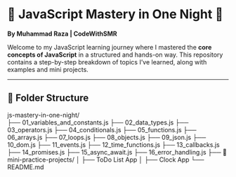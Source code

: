 # 🧠 JavaScript Mastery in One Night 🚀  
**By Muhammad Raza | CodeWithSMR**

Welcome to my JavaScript learning journey where I mastered the **core concepts of JavaScript** in a structured and hands-on way. This repository contains a step-by-step breakdown of topics I’ve learned, along with examples and mini projects.

---

## 📁 Folder Structure

js-mastery-in-one-night/ <br/>
├── 01_variables_and_constants.js
├── 02_data_types.js
├── 03_operators.js
├── 04_conditionals.js
├── 05_functions.js
├── 06_arrays.js
├── 07_loops.js
├── 08_objects.js
├── 09_json.js
├── 10_dom.js
├── 11_events.js
├── 12_time_functions.js
├── 13_callbacks.js
├── 14_promises.js
├── 15_async_await.js
├── 16_error_handling.js
├── 📁 mini-practice-projects/
│ ├── ToDo List App
│ ├── Clock App
└── README.md

